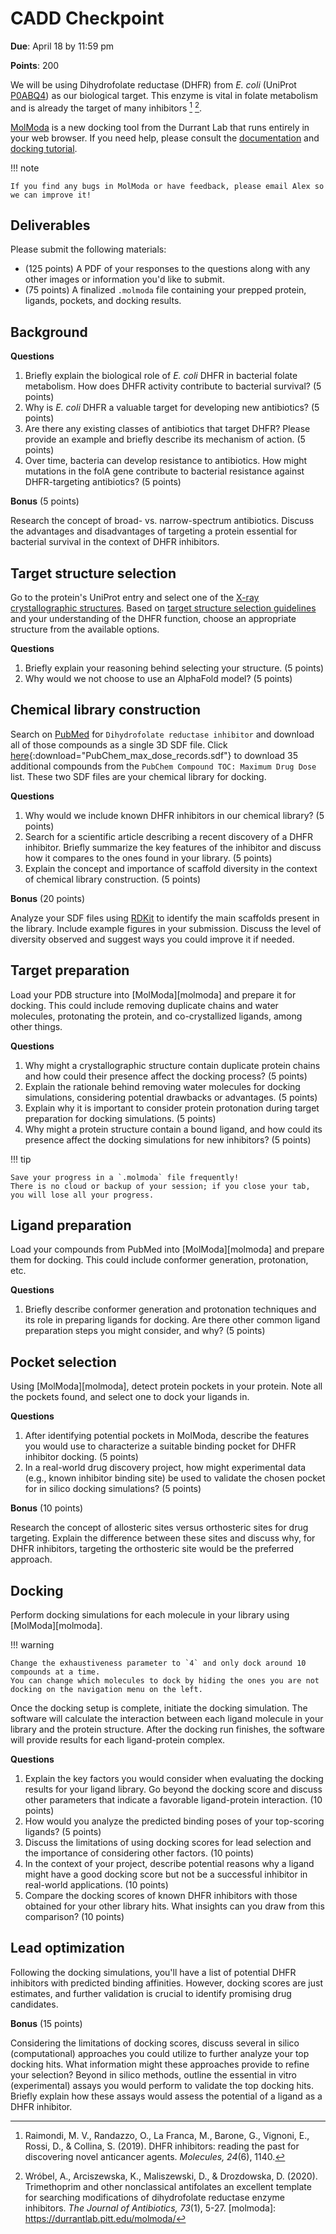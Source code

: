 # CADD Checkpoint

**Due**: April 18 by 11:59 pm

**Points**: 200

We will be using Dihydrofolate reductase (DHFR) from *E. coli* (UniProt [P0ABQ4](https://www.uniprot.org/uniprotkb/P0ABQ4/entry)) as our biological target.
This enzyme is vital in folate metabolism and is already the target of many inhibitors [^raimondi2019dhfr] [^wrobel2020trimethoprim].

[MolModa](https://durrantlab.pitt.edu/molmoda/) is a new docking tool from the Durrant Lab that runs entirely in your web browser.
If you need help, please consult the [documentation](https://durrantlab.pitt.edu/molmoda/docs/) and [docking tutorial](https://durrantlab.pitt.edu/molmoda/docs/docking/tutorials/td001/).

!!! note

    If you find any bugs in MolModa or have feedback, please email Alex so we can improve it!

## Deliverables

Please submit the following materials:

-   (125 points) A PDF of your responses to the questions along with any other images or information you'd like to submit.
-   (75 points) A finalized `.molmoda` file containing your prepped protein, ligands, pockets, and docking results.

## Background

**Questions**

1.  Briefly explain the biological role of *E. coli* DHFR in bacterial folate metabolism.
    How does DHFR activity contribute to bacterial survival?
    (5 points)
2.  Why is *E. coli* DHFR a valuable target for developing new antibiotics?
    (5 points)
3.  Are there any existing classes of antibiotics that target DHFR?
    Please provide an example and briefly describe its mechanism of action.
    (5 points)
4.  Over time, bacteria can develop resistance to antibiotics.
    How might mutations in the folA gene contribute to bacterial resistance against DHFR-targeting antibiotics?
    (5 points)

**Bonus** (5 points)

Research the concept of broad- vs. narrow-spectrum antibiotics.
Discuss the advantages and disadvantages of targeting a protein essential for bacterial survival in the context of DHFR inhibitors.

## Target structure selection

Go to the protein's UniProt entry and select one of the [X-ray crystallographic structures](https://www.uniprot.org/uniprotkb/P0ABQ4/entry#structure).
Based on [target structure selection guidelines](https://cadd.crumblearn.org/sbdd/targets/structure/) and your understanding of the DHFR function, choose an appropriate structure from the available options.

**Questions**

1.  Briefly explain your reasoning behind selecting your structure.
    (5 points)
2.  Why would we not choose to use an AlphaFold model?
    (5 points)

## Chemical library construction

Search on [PubMed](https://pubchem.ncbi.nlm.nih.gov/) for `Dihydrofolate reductase inhibitor` and download all of those compounds as a single 3D SDF file.
Click [here](./PubChem_max_dose_records.sdf){:download="PubChem_max_dose_records.sdf"} to download 35 additional compounds from the `PubChem Compound TOC: Maximum Drug Dose` list.
These two SDF files are your chemical library for docking.

**Questions**

1.  Why would we include known DHFR inhibitors in our chemical library?
    (5 points)
2.  Search for a scientific article describing a recent discovery of a DHFR inhibitor.
    Briefly summarize the key features of the inhibitor and discuss how it compares to the ones found in your library.
    (5 points)
3.  Explain the concept and importance of scaffold diversity in the context of chemical library construction.
    (5 points)

**Bonus** (20 points)

Analyze your SDF files using [RDKit](https://www.rdkit.org/docs/index.html) to identify the main scaffolds present in the library.
Include example figures in your submission.
Discuss the level of diversity observed and suggest ways you could improve it if needed.

## Target preparation

Load your PDB structure into [MolModa][molmoda] and prepare it for docking.
This could include removing duplicate chains and water molecules, protonating the protein, and co-crystallized ligands, among other things.

**Questions**

1.  Why might a crystallographic structure contain duplicate protein chains and how could their presence affect the docking process?
    (5 points)
2.  Explain the rationale behind removing water molecules for docking simulations, considering potential drawbacks or advantages.
    (5 points)
3.  Explain why it is important to consider protein protonation during target preparation for docking simulations.
    (5 points)
4.  Why might a protein structure contain a bound ligand, and how could its presence affect the docking simulations for new inhibitors?
    (5 points)

!!! tip

    Save your progress in a `.molmoda` file frequently!
    There is no cloud or backup of your session; if you close your tab, you will lose all your progress.

## Ligand preparation

Load your compounds from PubMed into [MolModa][molmoda] and prepare them for docking.
This could include conformer generation, protonation, etc.

**Questions**

1.  Briefly describe conformer generation and protonation techniques and its role in preparing ligands for docking.
    Are there other common ligand preparation steps you might consider, and why?
    (5 points)

## Pocket selection

Using [MolModa][molmoda], detect protein pockets in your protein.
Note all the pockets found, and select one to dock your ligands in.

**Questions**

1.  After identifying potential pockets in MolModa, describe the features you would use to characterize a suitable binding pocket for DHFR inhibitor docking.
    (5 points)
2.  In a real-world drug discovery project, how might experimental data (e.g., known inhibitor binding site) be used to validate the chosen pocket for in silico docking simulations?
    (5 points)

**Bonus** (10 points)

Research the concept of allosteric sites versus orthosteric sites for drug targeting.
Explain the difference between these sites and discuss why, for DHFR inhibitors, targeting the orthosteric site would be the preferred approach.

## Docking

Perform docking simulations for each molecule in your library using [MolModa][molmoda].

!!! warning

    Change the exhaustiveness parameter to `4` and only dock around 10 compounds at a time.
    You can change which molecules to dock by hiding the ones you are not docking on the navigation menu on the left.

Once the docking setup is complete, initiate the docking simulation.
The software will calculate the interaction between each ligand molecule in your library and the protein structure.
After the docking run finishes, the software will provide results for each ligand-protein complex.

**Questions**

1.  Explain the key factors you would consider when evaluating the docking results for your ligand library.
    Go beyond the docking score and discuss other parameters that indicate a favorable ligand-protein interaction.
    (10 points)
2.  How would you analyze the predicted binding poses of your top-scoring ligands?
    (5 points)
3.  Discuss the limitations of using docking scores for lead selection and the importance of considering other factors.
    (10 points)
4.  In the context of your project, describe potential reasons why a ligand might have a good docking score but not be a successful inhibitor in real-world applications.
    (10 points)
5.  Compare the docking scores of known DHFR inhibitors with those obtained for your other library hits.
    What insights can you draw from this comparison?
    (10 points)

## Lead optimization

Following the docking simulations, you'll have a list of potential DHFR inhibitors with predicted binding affinities.
However, docking scores are just estimates, and further validation is crucial to identify promising drug candidates.

**Bonus** (15 points)

Considering the limitations of docking scores, discuss several in silico (computational) approaches you could utilize to further analyze your top docking hits.
What information might these approaches provide to refine your selection?
Beyond in silico methods, outline the essential in vitro (experimental) assays you would perform to validate the top docking hits.
Briefly explain how these assays would assess the potential of a ligand as a DHFR inhibitor.

<!-- REFERENCES -->

[^raimondi2019dhfr]: Raimondi, M. V., Randazzo, O., La Franca, M., Barone, G., Vignoni, E., Rossi, D., & Collina, S. (2019). DHFR inhibitors: reading the past for discovering novel anticancer agents. *Molecules, 24*(6), 1140.
[^wrobel2020trimethoprim]: Wróbel, A., Arciszewska, K., Maliszewski, D., & Drozdowska, D. (2020). Trimethoprim and other nonclassical antifolates an excellent template for searching modifications of dihydrofolate reductase enzyme inhibitors. *The Journal of Antibiotics, 73*(1), 5-27.
[molmoda]: https://durrantlab.pitt.edu/molmoda/
